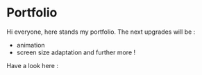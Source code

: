 # Portfolio

Hi everyone, here stands my portfolio. 
The next upgrades will be : 
- animation
- screen size adaptation
and further more !

Have a look here : 
